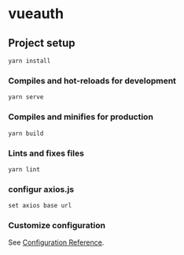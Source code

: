 # vueauth

## Project setup
```
yarn install
```

### Compiles and hot-reloads for development
```
yarn serve
```

### Compiles and minifies for production
```
yarn build
```

### Lints and fixes files
```
yarn lint
```
### configur axios.js
```
set axios base url
```
### Customize configuration
See [Configuration Reference](https://cli.vuejs.org/config/).
